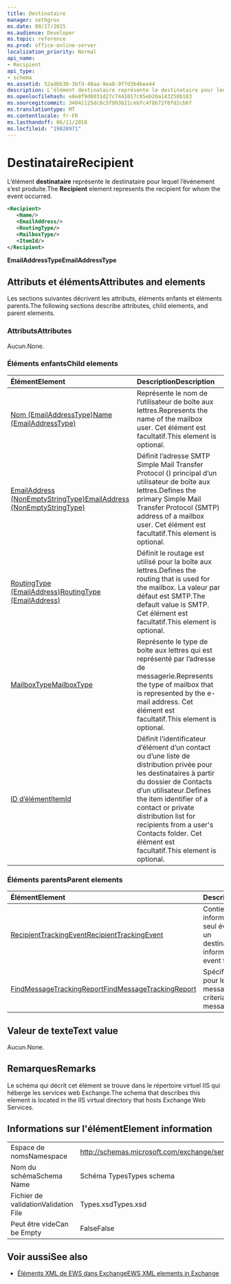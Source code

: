 ```yaml
---
title: Destinataire
manager: sethgros
ms.date: 09/17/2015
ms.audience: Developer
ms.topic: reference
ms.prod: office-online-server
localization_priority: Normal
api_name:
- Recipient
api_type:
- schema
ms.assetid: 52adbb30-3bfd-48aa-9ea8-9f7d3b4bee44
description: L’élément destinataire représente le destinataire pour lequel l’événement s’est produite.
ms.openlocfilehash: e8e8f9d6031d27c7441017c85eb26a143258b183
ms.sourcegitcommit: 34041125dc8c5f993b21cebfc4f8b72f0fd2cb6f
ms.translationtype: MT
ms.contentlocale: fr-FR
ms.lasthandoff: 06/11/2018
ms.locfileid: "19828971"
---
```

# <a name="recipient"></a><span data-ttu-id="7bb5c-103">Destinataire</span><span class="sxs-lookup"><span data-stu-id="7bb5c-103">Recipient</span></span>

<span data-ttu-id="7bb5c-104">L’élément **destinataire** représente le destinataire pour lequel l’événement s’est produite.</span><span class="sxs-lookup"><span data-stu-id="7bb5c-104">The **Recipient** element represents the recipient for whom the event occurred.</span></span> 
  
```XML
<Recipient>
   <Name/>
   <EmailAddress/>
   <RoutingType/>
   <MailboxType/>
   <ItemId/>
</Recipient>
```

 <span data-ttu-id="7bb5c-105">**EmailAddressType**</span><span class="sxs-lookup"><span data-stu-id="7bb5c-105">**EmailAddressType**</span></span>
## <a name="attributes-and-elements"></a><span data-ttu-id="7bb5c-106">Attributs et éléments</span><span class="sxs-lookup"><span data-stu-id="7bb5c-106">Attributes and elements</span></span>

<span data-ttu-id="7bb5c-107">Les sections suivantes décrivent les attributs, éléments enfants et éléments parents.</span><span class="sxs-lookup"><span data-stu-id="7bb5c-107">The following sections describe attributes, child elements, and parent elements.</span></span>
  
### <a name="attributes"></a><span data-ttu-id="7bb5c-108">Attributs</span><span class="sxs-lookup"><span data-stu-id="7bb5c-108">Attributes</span></span>

<span data-ttu-id="7bb5c-109">Aucun.</span><span class="sxs-lookup"><span data-stu-id="7bb5c-109">None.</span></span>
  
### <a name="child-elements"></a><span data-ttu-id="7bb5c-110">Éléments enfants</span><span class="sxs-lookup"><span data-stu-id="7bb5c-110">Child elements</span></span>

|<span data-ttu-id="7bb5c-111">**Élément**</span><span class="sxs-lookup"><span data-stu-id="7bb5c-111">**Element**</span></span>|<span data-ttu-id="7bb5c-112">**Description**</span><span class="sxs-lookup"><span data-stu-id="7bb5c-112">**Description**</span></span>|
|:-----|:-----|
|[<span data-ttu-id="7bb5c-113">Nom (EmailAddressType)</span><span class="sxs-lookup"><span data-stu-id="7bb5c-113">Name (EmailAddressType)</span></span>](name-emailaddresstype.md) <br/> |<span data-ttu-id="7bb5c-114">Représente le nom de l’utilisateur de boîte aux lettres.</span><span class="sxs-lookup"><span data-stu-id="7bb5c-114">Represents the name of the mailbox user.</span></span> <span data-ttu-id="7bb5c-115">Cet élément est facultatif.</span><span class="sxs-lookup"><span data-stu-id="7bb5c-115">This element is optional.</span></span>  <br/> |
|[<span data-ttu-id="7bb5c-116">EmailAddress (NonEmptyStringType)</span><span class="sxs-lookup"><span data-stu-id="7bb5c-116">EmailAddress (NonEmptyStringType)</span></span>](emailaddress-nonemptystringtype.md) <br/> |<span data-ttu-id="7bb5c-117">Définit l’adresse SMTP Simple Mail Transfer Protocol () principal d’un utilisateur de boîte aux lettres.</span><span class="sxs-lookup"><span data-stu-id="7bb5c-117">Defines the primary Simple Mail Transfer Protocol (SMTP) address of a mailbox user.</span></span> <span data-ttu-id="7bb5c-118">Cet élément est facultatif.</span><span class="sxs-lookup"><span data-stu-id="7bb5c-118">This element is optional.</span></span>  <br/> |
|[<span data-ttu-id="7bb5c-119">RoutingType (EmailAddress)</span><span class="sxs-lookup"><span data-stu-id="7bb5c-119">RoutingType (EmailAddress)</span></span>](routingtype-emailaddress.md) <br/> |<span data-ttu-id="7bb5c-120">Définit le routage est utilisé pour la boîte aux lettres.</span><span class="sxs-lookup"><span data-stu-id="7bb5c-120">Defines the routing that is used for the mailbox.</span></span> <span data-ttu-id="7bb5c-121">La valeur par défaut est SMTP.</span><span class="sxs-lookup"><span data-stu-id="7bb5c-121">The default value is SMTP.</span></span> <span data-ttu-id="7bb5c-122">Cet élément est facultatif.</span><span class="sxs-lookup"><span data-stu-id="7bb5c-122">This element is optional.</span></span>  <br/> |
|[<span data-ttu-id="7bb5c-123">MailboxType</span><span class="sxs-lookup"><span data-stu-id="7bb5c-123">MailboxType</span></span>](mailboxtype.md) <br/> |<span data-ttu-id="7bb5c-124">Représente le type de boîte aux lettres qui est représenté par l’adresse de messagerie.</span><span class="sxs-lookup"><span data-stu-id="7bb5c-124">Represents the type of mailbox that is represented by the e-mail address.</span></span> <span data-ttu-id="7bb5c-125">Cet élément est facultatif.</span><span class="sxs-lookup"><span data-stu-id="7bb5c-125">This element is optional.</span></span>  <br/> |
|[<span data-ttu-id="7bb5c-126">ID d’élément</span><span class="sxs-lookup"><span data-stu-id="7bb5c-126">ItemId</span></span>](itemid.md) <br/> |<span data-ttu-id="7bb5c-127">Définit l’identificateur d’élément d’un contact ou d’une liste de distribution privée pour les destinataires à partir du dossier de Contacts d’un utilisateur.</span><span class="sxs-lookup"><span data-stu-id="7bb5c-127">Defines the item identifier of a contact or private distribution list for recipients from a user's Contacts folder.</span></span> <span data-ttu-id="7bb5c-128">Cet élément est facultatif.</span><span class="sxs-lookup"><span data-stu-id="7bb5c-128">This element is optional.</span></span>  <br/> |
   
### <a name="parent-elements"></a><span data-ttu-id="7bb5c-129">Éléments parents</span><span class="sxs-lookup"><span data-stu-id="7bb5c-129">Parent elements</span></span>

|<span data-ttu-id="7bb5c-130">**Élément**</span><span class="sxs-lookup"><span data-stu-id="7bb5c-130">**Element**</span></span>|<span data-ttu-id="7bb5c-131">**Description**</span><span class="sxs-lookup"><span data-stu-id="7bb5c-131">**Description**</span></span>|
|:-----|:-----|
|[<span data-ttu-id="7bb5c-132">RecipientTrackingEvent</span><span class="sxs-lookup"><span data-stu-id="7bb5c-132">RecipientTrackingEvent</span></span>](recipienttrackingevent.md) <br/> |<span data-ttu-id="7bb5c-133">Contient des informations pour un seul événement pour un destinataire.</span><span class="sxs-lookup"><span data-stu-id="7bb5c-133">Contains information for a single event for a recipient.</span></span>  <br/> |
|[<span data-ttu-id="7bb5c-134">FindMessageTrackingReport</span><span class="sxs-lookup"><span data-stu-id="7bb5c-134">FindMessageTrackingReport</span></span>](findmessagetrackingreport.md) <br/> |<span data-ttu-id="7bb5c-135">Spécifie les critères pour les types de messages.</span><span class="sxs-lookup"><span data-stu-id="7bb5c-135">Specifies criteria for the types of messages to find.</span></span>  <br/> |
   
## <a name="text-value"></a><span data-ttu-id="7bb5c-136">Valeur de texte</span><span class="sxs-lookup"><span data-stu-id="7bb5c-136">Text value</span></span>

<span data-ttu-id="7bb5c-137">Aucun.</span><span class="sxs-lookup"><span data-stu-id="7bb5c-137">None.</span></span>
  
## <a name="remarks"></a><span data-ttu-id="7bb5c-138">Remarques</span><span class="sxs-lookup"><span data-stu-id="7bb5c-138">Remarks</span></span>

<span data-ttu-id="7bb5c-139">Le schéma qui décrit cet élément se trouve dans le répertoire virtuel IIS qui héberge les services web Exchange.</span><span class="sxs-lookup"><span data-stu-id="7bb5c-139">The schema that describes this element is located in the IIS virtual directory that hosts Exchange Web Services.</span></span>
  
## <a name="element-information"></a><span data-ttu-id="7bb5c-140">Informations sur l'élément</span><span class="sxs-lookup"><span data-stu-id="7bb5c-140">Element information</span></span>

|||
|:-----|:-----|
|<span data-ttu-id="7bb5c-141">Espace de noms</span><span class="sxs-lookup"><span data-stu-id="7bb5c-141">Namespace</span></span>  <br/> |http://schemas.microsoft.com/exchange/services/2006/types  <br/> |
|<span data-ttu-id="7bb5c-142">Nom du schéma</span><span class="sxs-lookup"><span data-stu-id="7bb5c-142">Schema Name</span></span>  <br/> |<span data-ttu-id="7bb5c-143">Schéma Types</span><span class="sxs-lookup"><span data-stu-id="7bb5c-143">Types schema</span></span>  <br/> |
|<span data-ttu-id="7bb5c-144">Fichier de validation</span><span class="sxs-lookup"><span data-stu-id="7bb5c-144">Validation File</span></span>  <br/> |<span data-ttu-id="7bb5c-145">Types.xsd</span><span class="sxs-lookup"><span data-stu-id="7bb5c-145">Types.xsd</span></span>  <br/> |
|<span data-ttu-id="7bb5c-146">Peut être vide</span><span class="sxs-lookup"><span data-stu-id="7bb5c-146">Can be Empty</span></span>  <br/> |<span data-ttu-id="7bb5c-147">False</span><span class="sxs-lookup"><span data-stu-id="7bb5c-147">False</span></span>  <br/> |
   
## <a name="see-also"></a><span data-ttu-id="7bb5c-148">Voir aussi</span><span class="sxs-lookup"><span data-stu-id="7bb5c-148">See also</span></span>



- [<span data-ttu-id="7bb5c-149">Éléments XML de EWS dans Exchange</span><span class="sxs-lookup"><span data-stu-id="7bb5c-149">EWS XML elements in Exchange</span></span>](ews-xml-elements-in-exchange.md)


